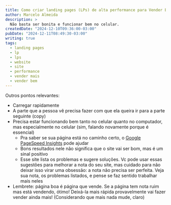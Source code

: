 ```yaml
---
title: Como criar landing pages (LPs) de alta performance para Vender Bem Online
author: Marcelo Almeida
description: >
  Não basta ser bonita e funcionar bem no celular.
createdDate: "2024-12-10T09:36:00-03:00"
pubDate: "2024-12-11T08:49:30-03:00"
writing: true
tags:
  - landing pages
  - lp
  - lps
  - website
  - site
  - performance
  - vender mais
  - vender bem
---
```


Outros pontos relevantes:

- Carregar rapidamente
- A parte que a pessoa vê precisa fazer com que ela queira ir para a parte
  seguinte (copy)
- Precisa estar funcionando bem tanto no celular quanto no computador, mas
  especialmente no celular (sim, falando novamente porque é essencial)
  - Pra saber se sua página está no caminho certo, o
    [Google PageSpeed Insights](https://pagespeed.web.dev/) pode ajudar
  - Bons resultados nele não significa que o site vai ser bom, mas é um sinal
    positivo
  - Esse site lista os problemas e sugere soluções. Vc pode usar essas sugestões
    para melhorar a nota do seu site, mas cuidado para não deixar isso virar uma
    obsessão: a nota não precisa ser perfeita. Veja sua nota, os problemas
    listados, e pense se faz sentido trabalhar mais neles
- Lembrete: página boa é página que vende. Se a página tem nota ruim mas está
  vendendo, ótimo! Deixá-la mais rápida provavelmente vai fazer vender ainda
  mais! (Considerando que mais nada mude, claro)
